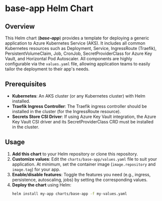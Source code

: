 # base-app Helm Chart

## Overview
This Helm chart (***base-app***) provides a template for deploying a generic application to Azure Kubernetes Service (AKS). It includes all common Kubernetes resources such as Deployment, Service, IngressRoute (Traefik), PersistentVolumeClaim, Job, CronJob, SecretProviderClass for Azure Key Vault, and Horizontal Pod Autoscaler. All components are highly configurable via the `values.yaml` file, allowing application teams to easily tailor the deployment to their app's needs.

## Prerequisites
- **Kubernetes**: An AKS cluster (or any Kubernetes cluster) with Helm installed.
- **Traefik Ingress Controller**: The Traefik ingress controller should be installed in the cluster (for the IngressRoute resource).
- **Secrets Store CSI Driver**: If using Azure Key Vault integration, the Azure Key Vault CSI driver and its SecretProviderClass CRD must be installed in the cluster.

## Usage
1. **Add this chart** to your Helm repository or clone this repository.
2. **Customize values**: Edit the `charts/base-app/values.yaml` file to suit your application. At minimum, set the container image (`image.repository` and `image.tag`) for your app. 
3. **Enable/disable features**: Toggle the features you need (e.g., ingress, persistence, autoscaling, jobs) by setting the corresponding values.
4. **Deploy the chart** using Helm:
   ```bash
   helm install my-app charts/base-app -f my-values.yaml
